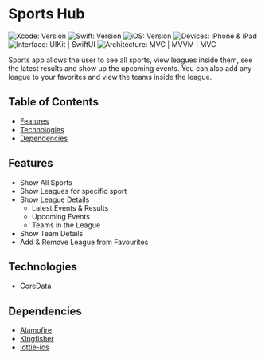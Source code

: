 # Sports Hub

<!-- Project Settings -->
![Xcode: Version](https://img.shields.io/badge/Xcode-14.3-lightgray?logo=Xcode)
![Swift: Version](https://img.shields.io/badge/Swift-5.8-lightgray?logo=Swift)
![iOS: Version](https://img.shields.io/badge/iOS-15.0-lightgray) 
![Devices: iPhone & iPad](https://img.shields.io/badge/Devices-iPhone%20&%20iPad-lightgray)
![Interface: UIKit | SwiftUI](https://img.shields.io/badge/Interface-UIKit-lightgray)
![Architecture: MVC | MVVM | MVC](https://img.shields.io/badge/Architecture-MVVM-lightgray)



<!-- Main Screenshot -->
<!--
<img 
    src="https://techcrunch.com/wp-content/uploads/2020/07/iOS-14.png" 
    alt="Main Screenshot" 
    width=800
/>
-->


<!-- Project bref -->
Sports app allows the user to see all sports, view leagues inside them, see the latest results and show up the upcoming events. You can also add any league to your favorites and view the teams inside the league.



<!-- ____________________________________________________________________________ -->
## Table of Contents
 - [Features](#features)
 - [Technologies](#technologies)
 - [Dependencies](#dependencies)
 <!-- 
 - [Demo Video](#demo-video)
 - [Screenshot](#screenshot)
 -->



<!-- ____________________________________________________________________________ -->
## Features
- Show All Sports
- Show Leagues for specific sport
- Show League Details
    - Latest Events & Results
    - Upcoming Events
    - Teams in the League
- Show Team Details
- Add & Remove League from Favourites


<!-- ____________________________________________________________________________ -->
## Technologies
- CoreData



<!-- ____________________________________________________________________________ -->
## Dependencies
- [Alamofire](https://github.com/Alamofire/Alamofire)
- [Kingfisher](https://github.com/onevcat/Kingfisher)
- [lottie-ios](https://github.com/airbnb/lottie-ios)



<!-- ____________________________________________________________________________ -->
<!--
## Demo Video

> Click on the image to show the demo video
-->
<!-- Video Link -->
<a href="">
    <!-- Video Image -->
    <!--
    <img 
        src="" 
        alt="Demo Video" 
        height="400"
    />
</a>
-->



<!-- ____________________________________________________________________________ -->
<!--
## Screenshot

First Page | Second Page | Third Page
---------- | ----------- | ----------
![]() | ![]() | ![]()
![]() | ![]() | ![]()
![](https://techcrunch.com/wp-content/uploads/2020/07/iOS-14.png) | ![](https://techcrunch.com/wp-content/uploads/2020/07/iOS-14.png) | ![](https://techcrunch.com/wp-content/uploads/2020/07/iOS-14.png)
-->
